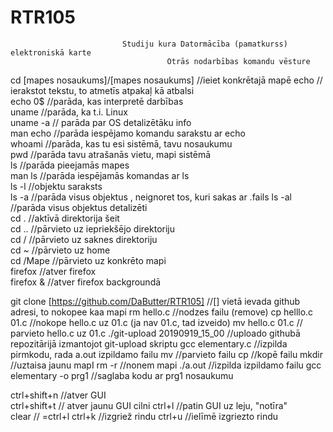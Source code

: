 # RTR105
                             Studiju kura Datormācība (pamatkurss) elektroniskā karte
                                       Otrās nodarbības komandu vēsture
   
   cd [mapes nosaukums]/[mapes nosaukums] //ieiet konkrētajā mapē
   echo // ierakstot tekstu, to atmetīs atpakaļ kā atbalsi  
   echo 0$ //parāda, kas interpretē darbības  
   uname //parāda, ka t.i. Linux  
   uname -a // parāda par OS detalizētāku  info  
   man echo //parāda iespējamo komandu sarakstu ar echo  
   whoami //parāda, kas tu esi sistēmā, tavu nosaukumu  
   pwd //parāda tavu atrašanās vietu, mapi sistēmā  
   ls //parāda pieejamās mapes  
   man ls //parāda iespējamās komandas ar ls  
   ls -l //objektu saraksts  
   ls -a //parāda visus objektus  , neignoret tos, kuri sakas ar .fails
   ls -al //parāda visus objektus detalizēti  
   cd . //aktīvā direktorija šeit  
   cd .. //pārvieto uz iepriekšējo direktoriju  
   cd / //pārvieto uz saknes direktoriju  
   cd ~ //pārvieto uz home   
   cd /Mape //pārvieto uz konkrēto mapi  
   firefox //atver firefox  
   firefox & //atver firefox backgroundā    

   git clone [https://github.com/DaButter/RTR105] //[] vietā ievada github adresi, to nokopee kaa mapi
   rm hello.c //nodzes failu (remove)
   cp helllo.c 01.c //nokope hello.c uz 01.c (ja nav 01.c, tad izveido)
   mv hello.c 01.c // parvieto hello.c uz 01.c 
   ./git-upload 20190919_15_00 //uploado githubā repozitārijā izmantojot git-upload skriptu 
   gcc elementary.c //izpilda pirmkodu, rada a.out izpildamo failu
   mv //parvieto failu
   cp //kopē failu
   mkdir //uztaisa jaunu mapI
   rm -r //nonem mapi
   ./a.out //izpilda izpildamo failu
   gcc elementary -o prg1 //saglaba kodu ar prg1 nosaukumu

   ctrl+shift+n //atver GUI  
   ctrl+shift+t //  atver jaunu GUI cilni
   ctrl+l //patin GUI uz leju, "notīra"  
   clear // =ctrl+l
   ctrl+k //izgriež rindu
   ctrl+u //ielīmē izgriezto rindu
   
